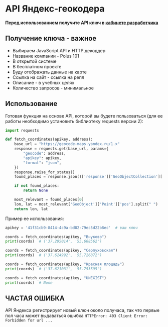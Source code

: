 # API Яндекс-геокодера
**Перед использованием получите API ключ в [кабинете разработчика](https://developer.tech.yandex.ru/services/)**

## Получение ключа - важное
- Выбираем JavaScript API и HTTP декоддер
- Название компании - Polus 101
- В открытой системе 
- В бесплатном проекте 
- Буду отображать данные на карте
- Ссылка на сайт - ссылка на репл
- Описание - в учебных целях
- Количество запросов - минимальное

## Использование
Готовая функция на основе API, которой вы будете пользоваться (для ее работы необходимо установить библиотеку requests версии 2):
```Python
import requests

def fetch_coordinates(apikey, address):
    base_url = "https://geocode-maps.yandex.ru/1.x"
    response = requests.get(base_url, params={
        "geocode": address,
        "apikey": apikey,
        "format": "json",
    })
    response.raise_for_status()
    found_places = response.json()['response']['GeoObjectCollection']['featureMember']

    if not found_places:
        return None

    most_relevant = found_places[0]
    lon, lat = most_relevant['GeoObject']['Point']['pos'].split(" ")
    return lon, lat
```

Пример ее использования:
```Python
apikey = '41f31cb9-8414-4c9a-bd82-79ec5d22b8ec'  # ваш ключ

coords = fetch_coordinates(apikey, "Внуково")
print(coords)  # ('37.295014', '55.608562')

coords = fetch_coordinates(apikey, "Серпуховская")
print(coords)  # ('37.624992', '55.726872')

coords = fetch_coordinates(apikey, "Красная площадь")
print(coords)  # ('37.621031', '55.753595')

coords = fetch_coordinates(apikey, "UNEXIST")
print(coords)  # None
```
## ЧАСТАЯ ОШИБКА
API Яндекса регистрирует новый ключ около получаса, так что первые пол часа может выдаваться ошибка `HTTPError: 403 Client Error: Forbidden for url ...`
